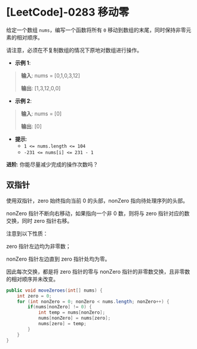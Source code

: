 # [LeetCode]-0283 移动零

给定一个数组 `nums`，编写一个函数将所有 `0` 移动到数组的末尾，同时保持非零元素的相对顺序。

请注意，必须在不复制数组的情况下原地对数组进行操作。

* **示例 1**:
> **输入**: nums = [0,1,0,3,12]
> 
> **输出**: [1,3,12,0,0]

* **示例 2**:
> **输入**: nums = [0]
> 
> **输出**: [0]


* **提示**:
  * `1 <= nums.length <= 104`
  * `-231 <= nums[i] <= 231 - 1`

**进阶**: 你能尽量减少完成的操作次数吗？

## 双指针
使用双指针，zero 始终指向当前 0 的头部，nonZero 指向待处理序列的头部。

nonZero 指针不断向右移动，如果指向一个非 0 数，则将与 zero 指针对应的数交换，同时 zero 指针右移。

注意到以下性质：

zero 指针左边均为非零数；

nonZero 指针左边直到 zero 指针处均为零。

因此每次交换，都是将 zero 指针的零与 nonZero 指针的非零数交换，且非零数的相对顺序并未改变。
```java
public void moveZeroes(int[] nums) {
    int zero = 0;
    for (int nonZero = 0; nonZero < nums.length; nonZero++) {
        if(nums[nonZero] != 0) {
            int temp = nums[nonZero];
            nums[nonZero] = nums[zero];
            nums[zero] = temp;
        }
    }
}
```